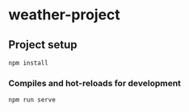 # weather-project

## Project setup
```
npm install
```

### Compiles and hot-reloads for development
```
npm run serve
```